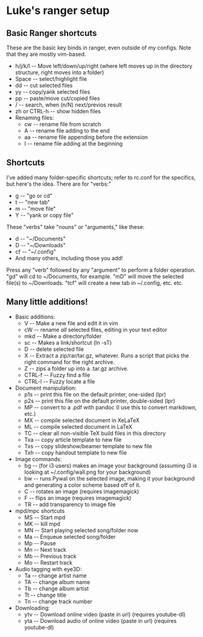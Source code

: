 # Luke's ranger setup

## Basic Ranger shortcuts

These are the basic key binds in ranger, even outside of my configs. Note that they are mostly vim-based.

+ h/j/k/l -- Move left/down/up/right (where left moves up in the directory structure, right moves into a folder)
+ Space -- select/highlight file
+ dd -- cut selected files
+ yy -- copy/yank selected files
+ pp -- paste/move cut/copied files
+ / -- search, when (n/N) next/previos result
+ zh or CTRL-h -- show hidden files
+ Renaming files:
	+ cw -- rename file from scratch
	+ A -- rename file adding to the end
	+ aa -- rename file appending before the extension
	+ I -- rename file adding at the beginning

## Shortcuts

I've added many folder-specific shortcuts; refer to rc.conf for the specifics, but here's the idea. There are for "verbs:"

+ g -- "go or cd"
+ t -- "new tab"
+ m -- "move file"
+ Y -- "yank or copy file"

These "verbs" take "nouns" or "arguments," like these:

+ d -- "~/Documents"
+ D -- "~/Downloads"
+ cf -- "~/.config"
+ And many others, including those you add!

Press any "verb" followed by any "argument" to perform a folder operation. "gd" will cd to ~/Documents, for example. "mD" will move the selected file(s) to ~/Downloads. "tcf" will create a new tab in ~/.config, etc. etc.

## Many little additions!

+ Basic additions:
	+ V -- Make a new file and edit it in vim
	+ cW -- rename *all* selected files, editing in your text editor
	+ mkd -- Make a directory/folder
	+ sc -- Makes a link/shortcut (ln -sT)
	+ D -- delete selected file
	+ X -- Extract a zip/rar/tar.gz, whatever. Runs a script that picks the right command for the right archive.
	+ Z -- zips a folder up into a .tar.gz archive.
	+ CTRL-f -- Fuzzy find a file
	+ CTRL-l -- Fuzzy locate a file
+ Document manipulation:
	+ p1s -- print this file on the default printer, one-sided (lpr)
	+ p2s -- print this file on the default printer, double-sided (lpr)
	+ MP -- convert to a .pdf with pandoc (I use this to convert markdown, etc.)
	+ MX -- compile selected document in XeLaTeX
	+ ML -- compile selected document in LaTeX
	+ TC -- clear all non-visible TeX build files in this directory
	+ Txa -- copy article template to new file
	+ Txs -- copy slideshow/beamer template to new file
	+ Txh -- copy handout template to new file
+ Image commands:
	+ bg -- (for i3 users) makes an image your background (assuming i3 is looking at ~/.config/wall.png for your background)
	+ bw -- runs Pywal on the selected image, making it your background and generating a color scheme based off of it.
	+ C -- rotates an image (requires imagemagick)
	+ F -- flips an image (requires imagemagick)
	+ TR -- add transparency to image file
+ mpd/mpc shortcuts
	+ MS -- Start mpd
	+ MK -- kill mpd
	+ MN -- Start playing selected song/folder now
	+ Ma -- Enqueue selected song/folder
	+ Mp -- Pause
	+ Mn -- Next track
	+ Mb -- Previous track
	+ Mo -- Restart track
+ Audio tagging with eye3D:
	+ Ta -- change artist name
	+ TA -- change album name
	+ Tb -- change album artist
	+ Tt -- change title
	+ Tn -- change track number
+ Downloading:
	+ ytv -- Download online video (paste in url) (requires youtube-dl)
	+ yta -- Download audio of online video (paste in url) (requires youtube-dl)
